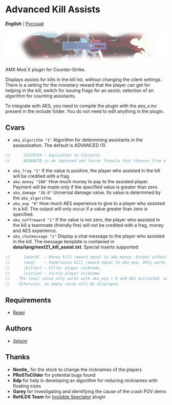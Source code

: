 # Advanced Kill Assists

_**English** | [Русский](README.ru.md)_

![Advanced Kill Assists](images/advanced_kill_assists.png)

AMX Mod X plugin for Counter-Strike.

Displays assists for kills in the kill list, without changing the client settings.
There is a setting for the monetary reward that the player can get for helping in the kill; switch for issuing frags for an assist; selection of an algorithm for counting assistants.

To integrate with AES, you need to compile the plugin with the *aes_v.inc* present in the include folder. You do not need to edit anything in the plugin.

## Cvars
- ```aka_algorithm "1"``` Algorithm for determining assistants in the assassination. The default is ADVANCED (1).
```c
//		CSSTATSX — Equivalent to CSstatsX.
//		ADVANCED is an improved and fairer formula that chooses from a number of other assistants who has dealt the most damage victim and whose percentage of damage from the total damage from all is at least DAMAGE_FOR_ASSIST percent.
```
- ```aka_frag "1"``` If the value is positive, the player who assisted in the kill will be credited with a frag.
- ```aka_money "100"``` How much money to pay to the assisted player. Payment will be made only if the specified value is greater than zero.
- ```aka_damage "30.0"``` Universal damage value. Its value is determined by the ```aka_algorithm```.
- ```aka_exp "0"``` How much AES experience to give to a player who assisted in a kill. The output will only occur if a value greater than zero is specified.
- ```aka_noffreward "1"``` If the value is not zero, the player who assisted in the kill a teammate (friendly fire) will not be credited with a frag, money and AES experience.
- ```aka_chatmessage "1"``` Display a chat message to the player who assisted in the kill. The message template is contained in **data/lang/next21_kill_assist.txt**. Special inserts supported:
```c
//		[award]  — Money kill reward equal to aka_money. Output without the '$' character.
//		[exp]    — Experience kill reward equal to aka_exp. Only works with AES.
//		[killer] — Killer player nickname.
//		[victim] — Victim player nickname.
//    The [exp] value only works with aka_exp > 0 and AES activated, and the [award] value only works with aka_money > 0.
//    Otherwise, an empty value will be displayed.
```

## Requirements
- [Reapi](https://github.com/s1lentq/reapi)

## Authors
- [Xelson](https://github.com/Xelson)

## Thanks
- **Nestle_** for the stock to change the nicknames of the players
- **PRoSToC0der** for potential bugs found
- **8dp** for help in developing an algorithm for reducing nicknames with floating sizes
- **Garey** for investigating and identifying the cause of the crash POV demo
- **ReHLDS Team** for [Invisible Spectator](https://dev-cs.ru/threads/1055/) plugin
